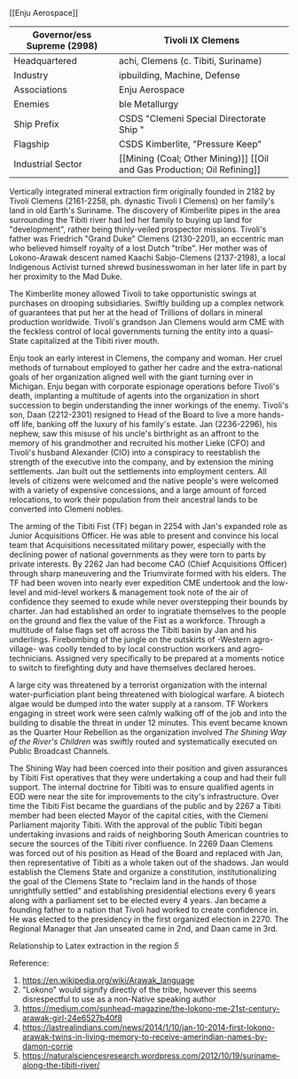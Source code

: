 [[Enju Aerospace]]

| Governor/ess Supreme (2998) | Tivoli IX Clemens                                                        |
| --------------------------- | ------------------------------------------------------------------------ |
| Headquartered               | achi, Clemens (c. Tibiti, Suriname)                                      |
| Industry                    | ipbuilding, Machine, Defense                                             |
| Associations                | Enju Aerospace                                                           |
| Enemies                     | ble Metallurgy                                                           |
| Ship Prefix                 | CSDS "Clemeni Special Directorate Ship "                                 |
| Flagship                    | CSDS Kimberlite, "Pressure Keep"                                         |
| Industrial Sector           | [[Mining (Coal; Other Mining)]] [[Oil and Gas Production; Oil Refining]] |

Vertically integrated mineral extraction firm originally founded in 2182 by Tivoli Clemens (2161-2258, ph. dynastic Tivoli I Clemens) on her family's land in old Earth's Suriname. The discovery of Kimberlite pipes in the area surrounding the Tibiti river had led her family to buying up land for "development", rather being thinly-veiled prospector missions. Tivoli's father was Friedrich "Grand Duke" Clemens (2130-2201), an eccentric man who believed himself royalty of a lost Dutch "tribe". Her mother was of Lokono-Arawak descent named Kaachi Sabjo-Clemens (2137-2198), a local Indigenous Activist turned shrewd businesswoman in her later life in part by her proximity to the Mad Duke.

The Kimberlite money allowed Tivoli to take opportunistic swings at purchases on drooping subsidiaries. Swiftly building up a complex network of guarantees that put her at the head of Trillions of dollars in mineral production worldwide. Tivoli's grandson Jan Clemens would arm CME with the feckless control of local governments turning the entity into a quasi-State capitalized at the Tibiti river mouth.

Enju took an early interest in Clemens, the company and woman. Her cruel methods of turnabout employed to gather her cadre and the extra-national goals of her organization aligned well with the giant turning over in Michigan. Enju began with corporate espionage operations before Tivoli's death, implanting a multitude of agents into the organization in short succession to begin understanding the inner workings of the enemy. Tivoli's son, Daan (2212-2301) resigned to Head of the Board to live a more hands-off life, banking off the luxury of his family's estate. Jan (2236-2296), his nephew, saw this misuse of his uncle's birthright as an affront to the memory of his grandmother and recruited his mother Lieke (CFO) and Tivoli's husband Alexander (CIO) into a conspiracy to reestablish the strength of the executive into the company, and by extension the mining settlements. Jan built out the settlements into employment centers. All levels of citizens were welcomed and the native people's were welcomed with a variety of expensive concessions, and a large amount of forced relocations, to work their population from their ancestral lands to be converted into Clemeni nobles. 

The arming of the Tibiti Fist (TF) began in 2254 with Jan's expanded role as Junior Acquisitions Officer. He was able to present and convince his local team that Acquisitions necessitated military power, especially with the declining power of national governments as they were torn to parts by private interests. By 2262 Jan had become CAO (Chief Acquisitions Officer) through sharp maneuvering and the Triumvirate formed with his elders. The TF had been woven into nearly ever expedition CME undertook and the low-level and mid-level workers & management took note of the air of confidence they seemed to exude while never overstepping their bounds by charter. Jan had established an order to ingratiate themselves to the people on the ground and flex the value of the Fist as a workforce. Through a multitude of false flags set off across the Tibiti basin by Jan and his underlings. Firebombing of the jungle on the outskirts of -Western agro-village- was coolly tended to by local construction workers and agro-technicians. Assigned very specifically to be prepared at a moments notice to switch to firefighting duty and have themselves declared heroes.

A large city was threatened by a terrorist organization with the internal water-purficiation plant being threatened with biological warfare. A biotech algae would be dumped into the water supply at a ransom. TF Workers engaging in street work were seen calmly walking off of the job and into the building to disable the threat in under 12 minutes. This event became known as the Quarter Hour Rebellion as the organization involved *The Shining Way of the River's Children* was swiftly routed and systematically executed on Public Broadcast Channels.

The Shining Way had been coerced into their position and given assurances by Tibiti Fist operatives that they were undertaking a coup and had their full support. The internal doctrine for Tibiti was to ensure qualified agents in EOD were near the site for improvements to the city's infrastructure. Over time the Tibiti Fist became the guardians of the public and by 2267 a Tibiti member had been elected Mayor of the capital cities, with the Clemeni Parliament majority Tibiti. With the approval of the public Tibiti began undertaking invasions and raids of neighboring South American countries to secure the sources of the Tibiti river confluence. In 2269 Daan Clemens was forced out of his position as Head of the Board and replaced with Jan, then representative of Tibiti as a whole taken out of the shadows. Jan would establish the Clemens State and organize a constitution, institutionalizing the goal of the Clemens State to "reclaim land in the hands of those unrightfully settled" and establishing presidential elections every 6 years along with a parliament set to be elected every 4 years. Jan became a founding father to a nation that Tivoli had worked to create confidence in. He was elected to the presidency in the first organized election in 2270. The Regional Manager that Jan unseated came in 2nd, and Daan came in 3rd. 

Relationship to Latex extraction in the region *5* 



Reference:
1. https://en.wikipedia.org/wiki/Arawak_language
2. "Lokono" would signify directly of the tribe, however this seems disrespectful to use as a non-Native speaking author
3. https://medium.com/sunhead-magazine/the-lokono-me-21st-century-arawak-girl-24e6527b40f8
4. https://lastrealindians.com/news/2014/1/10/jan-10-2014-first-lokono-arawak-twins-in-living-memory-to-receive-amerindian-names-by-damon-corrie
5. https://naturalsciencesresearch.wordpress.com/2012/10/19/suriname-along-the-tibiti-river/